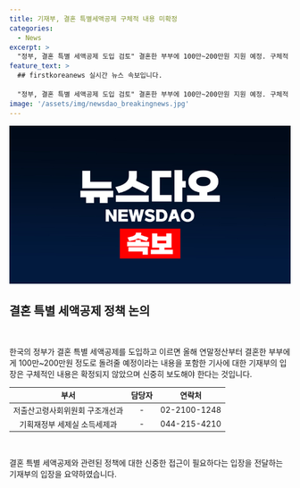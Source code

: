 ```yaml
---
title: 기재부, 결혼 특별세액공제 구체적 내용 미확정
categories:
  - News
excerpt: >
  "정부, 결혼 특별 세액공제 도입 검토" 결혼한 부부에 100만~200만원 지원 예정. 구체적 내용 미확정. (출처: 정책브리핑 www.korea.kr)
feature_text: >
  ## firstkoreanews 실시간 뉴스 속보입니다.

  "정부, 결혼 특별 세액공제 도입 검토" 결혼한 부부에 100만~200만원 지원 예정. 구체적 내용 미확정. (출처: 정책브리핑 www.korea.kr)
image: '/assets/img/newsdao_breakingnews.jpg'
---
```


<p><img src="/assets/img/newsdao_breakingnews.jpg" alt="firstkoreanews 속보" /></p>

<h2 data-ke-size="size26">결혼 특별 세액공제 정책 논의</h2>

<p data-ke-size="size16">&nbsp;</p>

<p>한국의 정부가 결혼 특별 세액공제를 도입하고 이르면 올해 연말정산부터 결혼한 부부에게 100만~200만원 정도로 돌려줄 예정이라는 내용을 포함한 기사에 대한 기재부의 입장은 구체적인 내용은 확정되지 않았으며 신중히 보도해야 한다는 것입니다.</p>

<table>
<thead>
<tr>
<th scope="col" style="text-align: center;">부서</th>
<th scope="col" style="text-align: center;">담당자</th>
<th scope="col" style="text-align: center;">연락처</th>
</tr>
</thead>
<tbody>
<tr>
<td style="text-align: center;">저출산고령사회위원회 구조개선과</td>
<td style="text-align: center;">-</td>
<td style="text-align: center;">02-2100-1248</td>
</tr>
<tr>
<td style="text-align: center;">기획재정부 세제실 소득세제과</td>
<td style="text-align: center;">-</td>
<td style="text-align: center;">044-215-4210</td>
</tr>
</tbody>
</table>

<p data-ke-size="size16">&nbsp;</p>

<p>결혼 특별 세액공제와 관련된 정책에 대한 신중한 접근이 필요하다는 입장을 전달하는 기재부의 입장을 요약하였습니다.</p>

